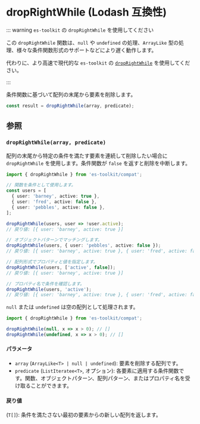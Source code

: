 # dropRightWhile (Lodash 互換性)

::: warning `es-toolkit` の `dropRightWhile` を使用してください

この `dropRightWhile` 関数は、`null` や `undefined` の処理、`ArrayLike` 型の処理、様々な条件関数形式のサポートなどにより遅く動作します。

代わりに、より高速で現代的な `es-toolkit` の [`dropRightWhile`](../../array/dropRightWhile.md) を使用してください。

:::

条件関数に基づいて配列の末尾から要素を削除します。

```typescript
const result = dropRightWhile(array, predicate);
```

## 参照

### `dropRightWhile(array, predicate)`

配列の末尾から特定の条件を満たす要素を連続して削除したい場合に `dropRightWhile` を使用します。条件関数が `false` を返すと削除を中断します。

```typescript
import { dropRightWhile } from 'es-toolkit/compat';

// 関数を条件として使用します。
const users = [
  { user: 'barney', active: true },
  { user: 'fred', active: false },
  { user: 'pebbles', active: false },
];

dropRightWhile(users, user => !user.active);
// 戻り値: [{ user: 'barney', active: true }]

// オブジェクトパターンでマッチングします。
dropRightWhile(users, { user: 'pebbles', active: false });
// 戻り値: [{ user: 'barney', active: true }, { user: 'fred', active: false }]

// 配列形式でプロパティと値を指定します。
dropRightWhile(users, ['active', false]);
// 戻り値: [{ user: 'barney', active: true }]

// プロパティ名で条件を確認します。
dropRightWhile(users, 'active');
// 戻り値: [{ user: 'barney', active: true }, { user: 'fred', active: false }, { user: 'pebbles', active: false }]
```

`null` または `undefined` は空の配列として処理されます。

```typescript
import { dropRightWhile } from 'es-toolkit/compat';

dropRightWhile(null, x => x > 0); // []
dropRightWhile(undefined, x => x > 0); // []
```

#### パラメータ

- `array` (`ArrayLike<T> | null | undefined`): 要素を削除する配列です。
- `predicate` (`ListIteratee<T>`, オプション): 各要素に適用する条件関数です。関数、オブジェクトパターン、配列パターン、またはプロパティ名を受け取ることができます。

#### 戻り値

(`T[]`): 条件を満たさない最初の要素からの新しい配列を返します。
